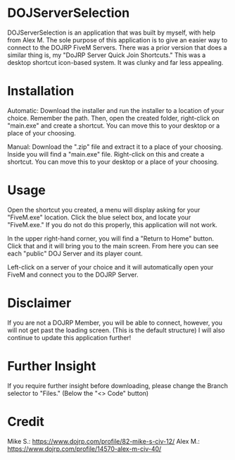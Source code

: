 # DOJServerSelection

DOJServerSelection is an application that was built by myself, with help from Alex M. The sole purpose of this application is to give an easier way to connect to the DOJRP FiveM Servers. There was a prior version that does a similar thing is, my "DoJRP Server Quick Join Shortcuts." This was a desktop shortcut icon-based system. It was clunky and far less appealing.

# Installation
Automatic: Download the installer and run the installer to a location of your choice. Remember the path. Then, open the created folder, right-click on "main.exe" and create a shortcut. You can move this to your desktop or a place of your choosing.

Manual: Download the ".zip" file and extract it to a place of your choosing. Inside you will find a "main.exe" file. Right-click on this and create a shortcut. You can move this to your desktop or a place of your choosing. 

# Usage
Open the shortcut you created, a menu will display asking for your "FiveM.exe" location. Click the blue select box, and locate your "FiveM.exe." If you do not do this properly, this application will not work.

In the upper right-hand corner, you will find a "Return to Home" button. Click that and it will bring you to the main screen. From here you can see each "public" DOJ Server and its player count.

Left-click on a server of your choice and it will automatically open your FiveM and connect you to the DOJRP Server. 

# Disclaimer
If you are not a DOJRP Member, you will be able to connect, however, you will not get past the loading screen. (This is the default structure) I will also continue to update this application further!

# Further Insight
If you require further insight before downloading, please change the Branch selector to "Files." (Below the "<> Code" button)


# Credit
Mike S.: https://www.dojrp.com/profile/82-mike-s-civ-12/
Alex M.: https://www.dojrp.com/profile/14570-alex-m-civ-40/
